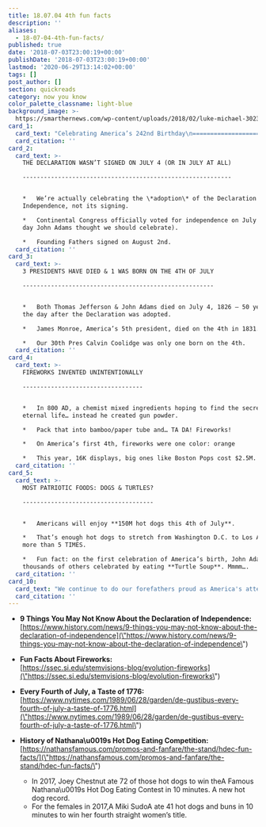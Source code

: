 ```yaml
---
title: 18.07.04 4th fun facts
description: ''
aliases:
  - 18-07-04-4th-fun-facts/
published: true
date: '2018-07-03T23:00:19+00:00'
publishDate: '2018-07-03T23:00:19+00:00'
lastmod: '2020-06-29T13:14:02+00:00'
tags: []
post_author: []
section: quickreads
category: now you know
color_palette_classname: light-blue
background_image: >-
  https://smarthernews.com/wp-content/uploads/2018/02/luke-michael-302392-360x360.jpg
card_1:
  card_text: "Celebrating America’s 242nd Birthday\n====================================\n\nSmartHER Facts to Impress at Your 4th of July Festivities.\n\n…And should we REALLY be celebrating America’s birth on _AUGUST_\_2nd?"
  card_citation: ''
card_2:
  card_text: >-
    THE DECLARATION WASN’T SIGNED ON JULY 4 (OR IN JULY AT ALL)

    -----------------------------------------------------------


    *   We’re actually celebrating the \*adoption\* of the Declaration of
    Independence, not its signing.

    *   Continental Congress officially voted for independence on July 2nd (the
    day John Adams thought we should celebrate).

    *   Founding Fathers signed on August 2nd.
  card_citation: ''
card_3:
  card_text: >-
    3 PRESIDENTS HAVE DIED & 1 WAS BORN ON THE 4TH OF JULY

    ------------------------------------------------------


    *   Both Thomas Jefferson & John Adams died on July 4, 1826 – 50 years to
    the day after the Declaration was adopted.

    *   James Monroe, America’s 5th president, died on the 4th in 1831.

    *   Our 30th Pres Calvin Coolidge was only one born on the 4th.
  card_citation: ''
card_4:
  card_text: >-
    FIREWORKS INVENTED UNINTENTIONALLY

    ----------------------------------


    *   In 800 AD, a chemist mixed ingredients hoping to find the secret to
    eternal life… instead he created gun powder.

    *   Pack that into bamboo/paper tube and… TA DA! Fireworks!

    *   On America’s first 4th, fireworks were one color: orange

    *   This year, 16K displays, big ones like Boston Pops cost $2.5M.
  card_citation: ''
card_5:
  card_text: >-
    MOST PATRIOTIC FOODS: DOGS & TURTLES?

    -------------------------------------


    *   Americans will enjoy **150M hot dogs this 4th of July**.

    *   That’s enough hot dogs to stretch from Washington D.C. to Los Angeles
    more than 5 TIMES.

    *   Fun fact: on the first celebration of America’s birth, John Adams &
    thousands of others celebrated by eating **Turtle Soup**. Mmmm….
  card_citation: ''
card_10:
  card_text: "We continue to do our forefathers proud as America's attention turns to New York's Coney Island & the Famous Nathana\x19s Hot Dog Eating Contest. How many hot dogs could you eat in 10 minutes? Click to see the record. #Merica\n\n[view sources](https://smarthernews.com/18-07-04-4th-fun-facts/)"
  card_citation: ''
---
```

*   **9 Things You May Not Know About the Declaration of Independence:**  
    [https://www.history.com/news/9-things-you-may-not-know-about-the-declaration-of-independence](\"https://www.history.com/news/9-things-you-may-not-know-about-the-declaration-of-independence\")
*   **Fun Facts About Fireworks:**  
    [https://ssec.si.edu/stemvisions-blog/evolution-fireworks](\"https://ssec.si.edu/stemvisions-blog/evolution-fireworks\")
*   **Every Fourth of July, a Taste of 1776:**  
    [https://www.nytimes.com/1989/06/28/garden/de-gustibus-every-fourth-of-july-a-taste-of-1776.html](\"https://www.nytimes.com/1989/06/28/garden/de-gustibus-every-fourth-of-july-a-taste-of-1776.html\")
*   **History of Nathana\\u0019s Hot Dog Eating Competition:**  
    [https://nathansfamous.com/promos-and-fanfare/the-stand/hdec-fun-facts/](\"https://nathansfamous.com/promos-and-fanfare/the-stand/hdec-fun-facts/\")
    
    *   In 2017, Joey Chestnut ate 72 of those hot dogs to win theA Famous Nathana\\u0019s Hot Dog Eating Contest in 10 minutes. A new hot dog record.
    *   For the females in 2017,A Miki SudoA ate 41 hot dogs and buns in 10 minutes to win her fourth straight women’s title.